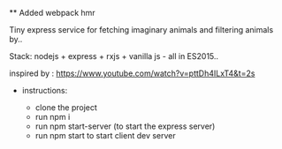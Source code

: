 ** Added webpack hmr 

Tiny express service for fetching imaginary animals and filtering animals by..

Stack: nodejs + express + rxjs + vanilla js - all in ES2015..

inspired by : https://www.youtube.com/watch?v=pttDh4ILxT4&t=2s
- instructions:

	- clone the project
	- run npm i
	- run npm start-server (to start the express server)
	- run npm start to start client dev server
